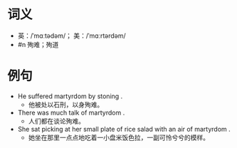 # 词义
- 英：/ˈmɑːtədəm/； 美：/ˈmɑːrtərdəm/
- #n 殉难；殉道
# 例句
- He suffered martyrdom by stoning .
	- 他被处以石刑，以身殉难。
- There was much talk of martyrdom .
	- 人们都在谈论殉难。
- She sat picking at her small plate of rice salad with an air of martyrdom .
	- 她坐在那里一点点地吃着一小盘米饭色拉，一副可怜兮兮的模样。
